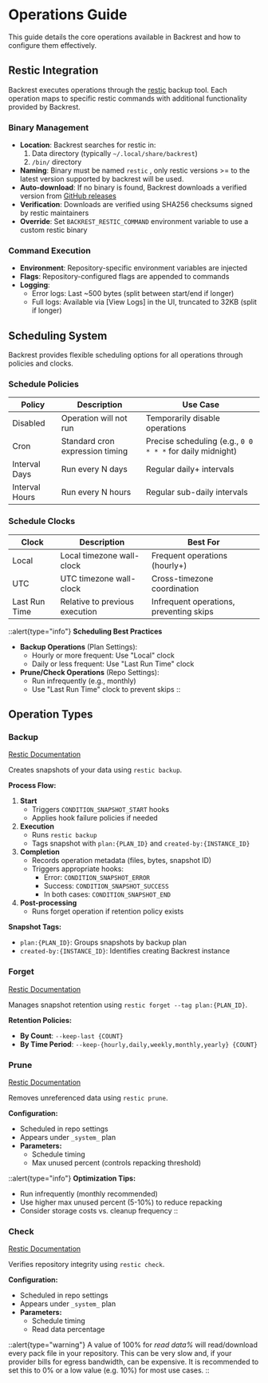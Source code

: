 # Operations Guide

This guide details the core operations available in Backrest and how to configure them effectively.

## Restic Integration

Backrest executes operations through the [restic](https://restic.net) backup tool. Each operation maps to specific restic commands with additional functionality provided by Backrest.

### Binary Management
- **Location**: Backrest searches for restic in:
  1. Data directory (typically `~/.local/share/backrest`)
  2. `/bin/` directory
- **Naming**: Binary must be named `restic` , only restic versions >= to the latest version supported by backrest will be used.
- **Auto-download**: If no binary is found, Backrest downloads a verified version from [GitHub releases](https://github.com/restic/restic/releases)
- **Verification**: Downloads are verified using SHA256 checksums signed by restic maintainers
- **Override**: Set `BACKREST_RESTIC_COMMAND` environment variable to use a custom restic binary

### Command Execution
- **Environment**: Repository-specific environment variables are injected
- **Flags**: Repository-configured flags are appended to commands
- **Logging**: 
  - Error logs: Last ~500 bytes (split between start/end if longer)
  - Full logs: Available via [View Logs] in the UI, truncated to 32KB (split if longer)

## Scheduling System

Backrest provides flexible scheduling options for all operations through policies and clocks.

### Schedule Policies

| Policy         | Description                     | Use Case                                                  |
| -------------- | ------------------------------- | --------------------------------------------------------- |
| Disabled       | Operation will not run          | Temporarily disable operations                            |
| Cron           | Standard cron expression timing | Precise scheduling (e.g., `0 0 * * *` for daily midnight) |
| Interval Days  | Run every N days                | Regular daily+ intervals                                  |
| Interval Hours | Run every N hours               | Regular sub-daily intervals                               |

### Schedule Clocks

| Clock         | Description                    | Best For                                |
| ------------- | ------------------------------ | --------------------------------------- |
| Local         | Local timezone wall-clock      | Frequent operations (hourly+)           |
| UTC           | UTC timezone wall-clock        | Cross-timezone coordination             |
| Last Run Time | Relative to previous execution | Infrequent operations, preventing skips |

::alert{type="info"}
**Scheduling Best Practices**
- **Backup Operations** (Plan Settings):
  - Hourly or more frequent: Use "Local" clock
  - Daily or less frequent: Use "Last Run Time" clock
- **Prune/Check Operations** (Repo Settings):
  - Run infrequently (e.g., monthly)
  - Use "Last Run Time" clock to prevent skips
::

## Operation Types

### Backup
[Restic Documentation](https://restic.readthedocs.io/en/latest/040_backup.html)

Creates snapshots of your data using `restic backup`.

**Process Flow:**
1. **Start**
   - Triggers `CONDITION_SNAPSHOT_START` hooks
   - Applies hook failure policies if needed
2. **Execution**
   - Runs `restic backup`
   - Tags snapshot with `plan:{PLAN_ID}` and `created-by:{INSTANCE_ID}`
3. **Completion**
   - Records operation metadata (files, bytes, snapshot ID)
   - Triggers appropriate hooks:
     - Error: `CONDITION_SNAPSHOT_ERROR`
     - Success: `CONDITION_SNAPSHOT_SUCCESS`
     - In both cases: `CONDITION_SNAPSHOT_END`
4. **Post-processing**
   - Runs forget operation if retention policy exists

**Snapshot Tags:**
- `plan:{PLAN_ID}`: Groups snapshots by backup plan
- `created-by:{INSTANCE_ID}`: Identifies creating Backrest instance

### Forget
[Restic Documentation](https://restic.readthedocs.io/en/latest/060_forget.html)

Manages snapshot retention using `restic forget --tag plan:{PLAN_ID}`.

**Retention Policies:**
- **By Count**: `--keep-last {COUNT}`
- **By Time Period**: `--keep-{hourly,daily,weekly,monthly,yearly} {COUNT}`

### Prune
[Restic Documentation](https://restic.readthedocs.io/en/latest/060_forget.html)

Removes unreferenced data using `restic prune`.

**Configuration:**
- Scheduled in repo settings
- Appears under `_system_` plan
- **Parameters:**
  - Schedule timing
  - Max unused percent (controls repacking threshold)

::alert{type="info"}
**Optimization Tips:**
- Run infrequently (monthly recommended)
- Use higher max unused percent (5-10%) to reduce repacking
- Consider storage costs vs. cleanup frequency
::

### Check
[Restic Documentation](https://restic.readthedocs.io/en/latest/080_check.html)

Verifies repository integrity using `restic check`.

**Configuration:**
- Scheduled in repo settings
- Appears under `_system_` plan
- **Parameters:**
  - Schedule timing
  - Read data percentage

::alert{type="warning"}
A value of 100% for *read data%* will read/download every pack file in your repository. This can be very slow and, if your provider bills for egress bandwidth, can be expensive. It is recommended to set this to 0% or a low value (e.g. 10%) for most use cases.
::